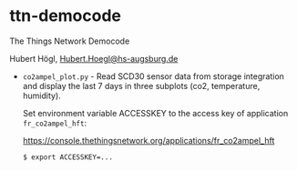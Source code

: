 # ttn-democode
The Things Network Democode

Hubert Högl, <Hubert.Hoegl@hs-augsburg.de>

* `co2ampel_plot.py` - Read SCD30 sensor data from storage integration and 
  display the last 7 days in three subplots (co2, temperature, humidity).

  Set environment variable ACCESSKEY to the access key of application
  `fr_co2ampel_hft`:

  https://console.thethingsnetwork.org/applications/fr_co2ampel_hft


  ```
  $ export ACCESSKEY=...
  ```


